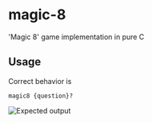 # magic-8
'Magic 8' game implementation in pure C

## Usage
Correct behavior is
```
magic8 {question}?
```
![Expected output](https://media.discordapp.net/attachments/928250277834948628/960921484820373554/photo_2022-04-05_18-15-45.jpg "Expected output")
